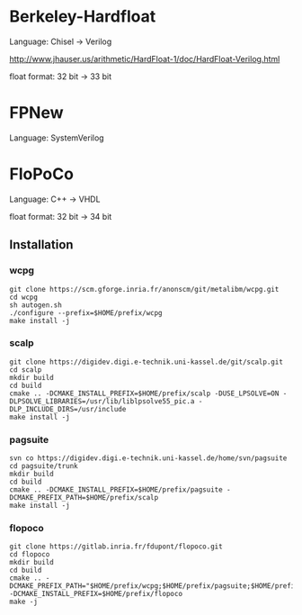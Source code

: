 # Berkeley-Hardfloat

Language: Chisel -> Verilog

http://www.jhauser.us/arithmetic/HardFloat-1/doc/HardFloat-Verilog.html

float format: 32 bit -> 33 bit

# FPNew

Language: SystemVerilog

# FloPoCo

Language: C++ -> VHDL

float format: 32 bit -> 34 bit

## Installation

### wcpg

```shell
git clone https://scm.gforge.inria.fr/anonscm/git/metalibm/wcpg.git
cd wcpg
sh autogen.sh
./configure --prefix=$HOME/prefix/wcpg
make install -j
```

### scalp

```shell
git clone https://digidev.digi.e-technik.uni-kassel.de/git/scalp.git
cd scalp
mkdir build
cd build
cmake .. -DCMAKE_INSTALL_PREFIX=$HOME/prefix/scalp -DUSE_LPSOLVE=ON -DLPSOLVE_LIBRARIES=/usr/lib/liblpsolve55_pic.a -DLP_INCLUDE_DIRS=/usr/include
make install -j
```

### pagsuite

```shell
svn co https://digidev.digi.e-technik.uni-kassel.de/home/svn/pagsuite
cd pagsuite/trunk
mkdir build
cd build
cmake .. -DCMAKE_INSTALL_PREFIX=$HOME/prefix/pagsuite -DCMAKE_PREFIX_PATH=$HOME/prefix/scalp
make install -j
```

### flopoco

```shell
git clone https://gitlab.inria.fr/fdupont/flopoco.git
cd flopoco
mkdir build
cd build
cmake .. -DCMAKE_PREFIX_PATH="$HOME/prefix/wcpg;$HOME/prefix/pagsuite;$HOME/prefix/scalp" -DCMAKE_INSTALL_PREFIX=$HOME/prefix/flopoco
make -j
```